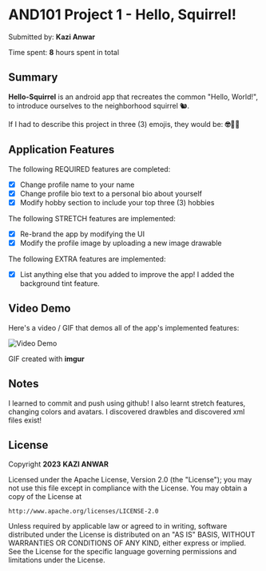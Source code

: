 # AND101 Project 1 - Hello, Squirrel!

Submitted by: **Kazi Anwar**

Time spent: **8** hours spent in total

## Summary

**Hello-Squirrel** is an android app that recreates the common "Hello, World!", to introduce ourselves to the neighborhood squirrel 🐿. 

If I had to describe this project in three (3) emojis, they would be: **🤓🤝😎**

## Application Features

The following REQUIRED features are completed:

- [X] Change profile name to your name
- [X] Change profile bio text to a personal bio about yourself
- [X] Modify hobby section to include your top three (3) hobbies

The following STRETCH features are implemented:

- [X] Re-brand the app by modifying the UI
- [X] Modify the profile image by uploading a new image drawable

The following EXTRA features are implemented:

- [X] List anything else that you added to improve the app!
I added the background tint feature.

## Video Demo

Here's a video / GIF that demos all of the app's implemented features:

<img src='https://i.imgur.com/wvXOMUP.gif' title='Video Demo' width='' alt='Video Demo' />

GIF created with **imgur**

## Notes

I learned to commit and push using github! I also learnt stretch features, changing colors and avatars. I discovered drawbles and discovered xml files exist!

## License

Copyright **2023** **KAZI ANWAR**

Licensed under the Apache License, Version 2.0 (the "License");
you may not use this file except in compliance with the License.
You may obtain a copy of the License at

    http://www.apache.org/licenses/LICENSE-2.0

Unless required by applicable law or agreed to in writing, software
distributed under the License is distributed on an "AS IS" BASIS,
WITHOUT WARRANTIES OR CONDITIONS OF ANY KIND, either express or implied.
See the License for the specific language governing permissions and
limitations under the License.
